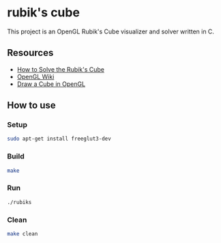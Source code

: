 # rubik's cube

This project is an OpenGL Rubik's Cube visualizer and solver written in C.

## Resources
* [How to Solve the Rubik's Cube](https://www.rubiks.com/blog/how-to-solve-the-rubiks-cube)
* [OpenGL Wiki](https://www.khronos.org/opengl/wiki/Main_Page)
* [Draw a Cube in OpenGL](https://www.wikihow.com/Make-a-Cube-in-OpenGL)

## How to use

### Setup
```bash
sudo apt-get install freeglut3-dev
```

### Build
```bash
make
```

### Run
```bash
./rubiks
```

### Clean
```bash
make clean
```
